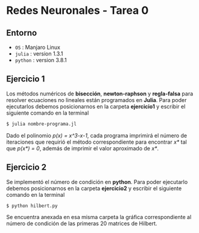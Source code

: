 # Redes Neuronales - Tarea 0

## Entorno
* `OS` : Manjaro Linux
* `julia` : version 1.3.1
* `python` : version 3.8.1

## Ejercicio 1
Los métodos numéricos de **bisección**, **newton-raphson** y **regla-falsa** 
para resolver ecuaciones no lineales están programados en **Julia**. Para poder 
ejecutarlos debemos posicionarnos en la carpeta **ejercicio1** y escribir el 
siguiente comando en la terminal

```bash
$ julia nombre-programa.jl
```

Dado el polinomio *p(x) = x^3-x-1*, cada programa imprimirá el número de 
iteraciones que requirió el método correspondiente para encontrar *x\** 
tal que *p(x\*) = 0*, además de imprimir el valor aproximado de *x\**.

## Ejercicio 2
Se implementó el número de condición en **python**. Para poder ejecutarlo 
debemos posicionarnos en la carpeta **ejercicio2** y escribir el siguiente 
comando en la terminal

  ```bash
  $ python hilbert.py
  ```

Se encuentra anexada en esa misma carpeta la gráfica correspondiente al 
número de condición de las primeras 20 matrices de Hilbert.
